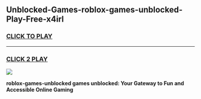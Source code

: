 
## Unblocked-Games-roblox-games-unblocked-Play-Free-x4irl
<h3>
<a href="https://premium76.site?title=roblox-games-unblocked&ref=24M">CLICK TO PLAY</a></h3>
<hr>

<h3>
<a href="https://premium76.site?title=roblox-games-unblocked&ref=24M">CLICK 2 PLAY</a>
  
</h3>

<a href="https://premium76.site?title=roblox-games-unblocked&ref=24M"><img src="https://clearcache.store/games.png"></a>


**roblox-games-unblocked games unblocked: Your Gateway to Fun and Accessible Online Gaming**
